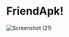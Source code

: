 # FriendApk!
![Screenshot (21)](https://user-images.githubusercontent.com/99938094/236364842-84ea0f57-ce8c-4204-a8bd-185108d2e289.png)
